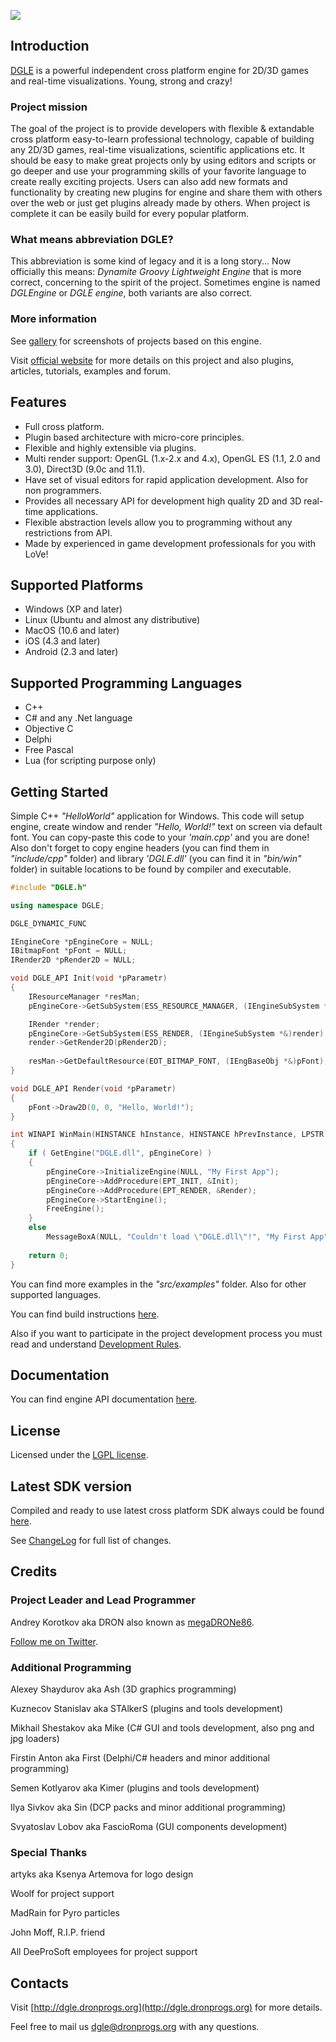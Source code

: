 <p align="left"><img src="https://github.com/megaDRONe86/DGLE/blob/master/misc/dgle2_logo.png?raw=true"></p>

## Introduction

[DGLE](http://dgle.dronprogs.org) is a powerful independent cross platform engine for 2D/3D games and real-time visualizations. Young, strong and crazy!

### Project mission
The goal of the project is to provide developers with flexible & extandable cross platform easy-to-learn professional technology, capable of building any 2D/3D
games, real-time visualizations, scientific applications etc. It should be easy to make great projects only by using editors and scripts or go deeper and use
your programming skills of your favorite language to create really exciting projects. Users can also add new formats and functionality by creating new plugins
for engine and share them with others over the web or just get plugins already made by others. When project is complete it can be easily build for every popular
platform.

### What means abbreviation DGLE?
This abbreviation is some kind of legacy and it is a long story...
Now officially this means: *Dynamite Groovy Lightweight Engine* that is more correct, concerning to the spirit of the project.
Sometimes engine is named *DGLEngine* or *DGLE engine*, both variants are also correct.

### More information
See [gallery](http://dgle.dronprogs.org/dgle_gallery) for screenshots of projects based on this engine.

Visit [official website](http://dgle.dronprogs.org) for more details on this project and also plugins, articles, tutorials, examples and forum.

## Features

* Full cross platform.
* Plugin based architecture with micro-core principles.
* Flexible and highly extensible via plugins.
* Multi render support: OpenGL (1.x-2.x and 4.x), OpenGL ES (1.1, 2.0 and 3.0), Direct3D (9.0c and 11.1).
* Have set of visual editors for rapid application development. Also for non programmers.
* Provides all necessary API for development high quality 2D and 3D real-time applications.
* Flexible abstraction levels allow you to programming without any restrictions from API.
* Made by experienced in game development professionals for you with LoVe!

## Supported Platforms

* Windows (XP and later)
* Linux (Ubuntu and almost any distributive)
* MacOS (10.6 and later)
* iOS (4.3 and later)
* Android (2.3 and later)

## Supported Programming Languages

* C++
* C# and any .Net language
* Objective C
* Delphi
* Free Pascal
* Lua (for scripting purpose only)

## Getting Started

Simple C++ *"HelloWorld"* application for Windows.
This code will setup engine, create window and render *"Hello, World!"* text on screen via default font.
You can copy-paste this code to your *'main.cpp'* and you are done! Also don't forget to copy engine headers
(you can find them in *"include/cpp"* folder) and library *'DGLE.dll'* (you can find it in *"bin/win"* folder)
in suitable locations to be found by compiler and executable.

```cpp
#include "DGLE.h"

using namespace DGLE;

DGLE_DYNAMIC_FUNC

IEngineCore *pEngineCore = NULL;
IBitmapFont *pFont = NULL;
IRender2D *pRender2D = NULL;

void DGLE_API Init(void *pParametr)
{
	IResourceManager *resMan;
	pEngineCore->GetSubSystem(ESS_RESOURCE_MANAGER, (IEngineSubSystem *&)resMan);

	IRender *render;
	pEngineCore->GetSubSystem(ESS_RENDER, (IEngineSubSystem *&)render);
	render->GetRender2D(pRender2D);
	
	resMan->GetDefaultResource(EOT_BITMAP_FONT, (IEngBaseObj *&)pFont);
}

void DGLE_API Render(void *pParametr)
{
	pFont->Draw2D(0, 0, "Hello, World!");
}

int WINAPI WinMain(HINSTANCE hInstance, HINSTANCE hPrevInstance, LPSTR lpCmdLine, int nShowCmd)
{
	if ( GetEngine("DGLE.dll", pEngineCore) )
	{
		pEngineCore->InitializeEngine(NULL, "My First App");
		pEngineCore->AddProcedure(EPT_INIT, &Init);
		pEngineCore->AddProcedure(EPT_RENDER, &Render);
		pEngineCore->StartEngine();
		FreeEngine();
	}
	else
		MessageBoxA(NULL, "Couldn't load \"DGLE.dll\"!", "My First App", MB_OK | MB_ICONERROR | MB_SETFOREGROUND);
	
	return 0;
}
```

You can find more examples in the *"src/examples"* folder. Also for other supported languages.

You can find build instructions [here](DGLE/blob/master/docs/HowToBuild.txt).

Also if you want to participate in the project development process you must read and understand [Development Rules](DGLE/blob/master/docs/DevelopmentRules.txt).

## Documentation

You can find engine API documentation [here](http://dgle.dronprogs.org/api_help/index.html).

## License

Licensed under the [LGPL license](http://en.wikipedia.org/wiki/GNU_Lesser_General_Public_License).

## Latest SDK version

Compiled and ready to use latest cross platform SDK always could be found [here](https://github.com/megaDRONe86/DGLE/downloads). 

See [ChangeLog](DGLE/blob/master/ChangeLog.txt) for full list of changes.

## Credits

### Project Leader and Lead Programmer

Andrey Korotkov aka DRON also known as [megaDRONe86](https://github.com/megaDRONe86).

[Follow me on Twitter](http://twitter.com/megadrone86).

### Additional Programming

Alexey Shaydurov aka Ash (3D graphics programming)

Kuznecov Stanislav aka STAlkerS (plugins and tools development)

Mikhail Shestakov aka Mike (C# GUI and tools development, also png and jpg loaders)

Firstin Anton aka First (Delphi/C# headers and minor additional programming)

Semen Kotlyarov aka Kimer (plugins and tools development)

Ilya Sivkov aka Sin (DCP packs and minor additional programming)

Svyatoslav Lobov aka FascioRoma (GUI components development)

### Special Thanks

artyks aka Ksenya Artemova for logo design

Woolf for project support

MadRain for Pyro particles

John Moff, R.I.P. friend

All DeeProSoft employees for project support

## Contacts

Visit [http://dgle.dronprogs.org](http://dgle.dronprogs.org) for more details.

Feel free to mail us [dgle@dronprogs.org](mailto:dgle@dronprogs.org) with any questions.